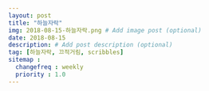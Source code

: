 ```yaml
---
layout: post
title: "하늘자락"
img: 2018-08-15-하늘자락.png # Add image post (optional)
date: 2018-08-15
description: # Add post description (optional)
tag: [하늘자락, 끄적거림, scribbles]
sitemap :
  changefreq : weekly
  priority : 1.0
---
```

